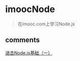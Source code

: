 # imoocNode

> 在imooc.com上学习Node.js

## comments

[进击Node.js基础（一）](https://www.imooc.com/learn/348 '进击Node.js基础（一）')